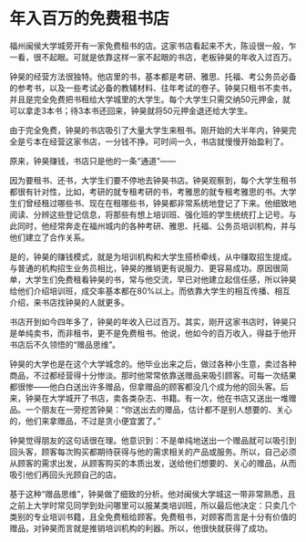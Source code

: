 # 年入百万的免费租书店

福州闽侯大学城旁开有一家免费租书的店。这家书店看起来不大，陈设很一般，乍一看，很不起眼。可就是依靠这样一家不起眼的书店，老板钟昊的年收入过百万。 

钟昊的经营方法很独特。他店里的书，基本都是考研、雅思、托福、考公务员必备的参考书，以及一些考试必备的教辅材料、往年考试的卷子。钟昊只租书不卖书，并且是完全免费把书租给大学城里的大学生。每个大学生只需交纳50元押金，就可以拿走3本书；待3本书还回来，钟昊就将50元押金退还给大学生。 

由于完全免费，钟昊的书店吸引了大量大学生来租书。刚开始的大半年内，钟昊完全是亏本在经营这家书店，一分钱不挣。可时间一久，书店就慢慢开始盈利了。 

原来，钟昊赚钱，书店只是他的一条“通道”—— 

因为要租书、还书，大学生们要不停地去钟昊书店。钟昊观察到，每个大学生租书都很有针对性，比如，考研的就专租考研的书，考雅思的就专租考雅思的书。大学生们曾经租过哪些书、现在在租哪些书，钟昊都非常系统地登记了下来。他细致地阅读、分辨这些登记信息，将那些有想上培训班、强化班的学生统统打上记号。与此同时，他经常奔走在福州城内的各种考研、雅思、托福、公务员培训机构，并与他们建立了合作关系。 

是的，钟昊的赚钱模式，就是为培训机构和大学生搭桥牵线，从中赚取招生提成。与普通的机构招生业务员相比，钟昊的推销更有说服力、更容易成功。原因很简单，大学生们免费租看钟昊的书，常与他交流，早已对他建立起信任感，所以钟昊给他们介绍培训班，成交率基本都在80%以上。而依靠大学生的相互传播、相互介绍，来书店找钟昊的人就更多。 

书店开到如今四年多了，钟昊的年收入已过百万。其实，刚开这家书店时，钟昊只是单纯卖书，而非租书，更不是免费租书。他说，他如今的百万收入，得益于他开书店后不久领悟的“赠品思维”。 

钟昊的大学也是在这个大学城念的。他毕业出来之后，做过各种小生意，卖过各种商品，不过都经营得十分惨淡。那时他常常依靠送赠品来吸引顾客。可每一次结果都很惨——他白白送出许多赠品，但拿赠品的顾客都没几个成为他的回头客。后来，钟昊在大学城开了书店，卖各类杂志、书籍。有一次，他在书店又送出一堆赠品。一个朋友在一旁挖苦钟昊：“你送出去的赠品，估计都不是别人想要的、关心的，他们来拿赠品，不过是贪小便宜罢了。” 

钟昊觉得朋友的这句话很在理。他意识到：不是单纯地送出一个赠品就可以吸引到回头客，顾客每次购买都期待获得与他的需求相关的产品或服务。所以，自己必须从顾客的需求出发，从顾客购买的本质出发，送给他们想要的、关心的赠品，从而吸引他们再回头光顾自己的店。 

基于这种“赠品思维”，钟昊做了细致的分析。他对闽侯大学城这一带非常熟悉，且之前上大学时常见同学到处问哪里可以报某类培训班，所以最后他决定：只卖几个类别的专业培训书籍，且全免费租给顾客。免费租书，对顾客而言是十分有价值的赠品，对钟昊而言就是推销培训机构的利器。所以，他很快就获得了成功。
